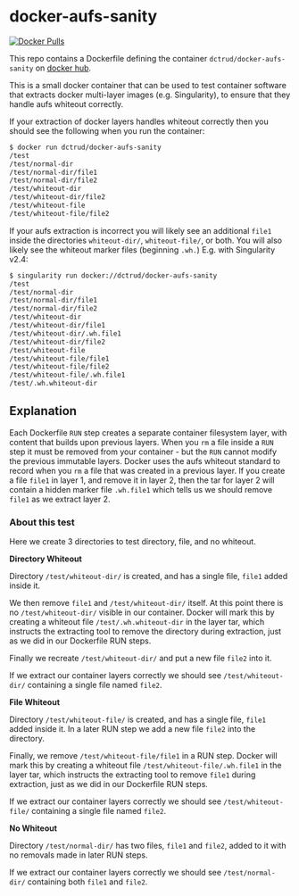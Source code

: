 # docker-aufs-sanity

[![Docker Pulls](https://img.shields.io/docker/pulls/dctrud/docker-aufs-sanity.svg)](https://hub.docker.com/r/dctrud/docker-aufs-sanity/)

This repo contains a Dockerfile defining the container `dctrud/docker-aufs-sanity` on [docker hub](https://hub.docker.com/r/dctrud/docker-aufs-sanity/).

This is a small docker container that can be used to test container software that extracts docker multi-layer images (e.g. Singularity), to ensure that they handle aufs whiteout correctly.

If your extraction of docker layers handles whiteout correctly then you should see the following when you run the container:

```bash
$ docker run dctrud/docker-aufs-sanity
/test
/test/normal-dir
/test/normal-dir/file1
/test/normal-dir/file2
/test/whiteout-dir
/test/whiteout-dir/file2
/test/whiteout-file
/test/whiteout-file/file2
```

If your aufs extraction is incorrect you will likely see an additional `file1` inside the directories `whiteout-dir/`, `whiteout-file/`, or both. You will also likely see the whiteout marker files (beginning `.wh.`) E.g. with Singularity v2.4:

```bash
$ singularity run docker://dctrud/docker-aufs-sanity
/test
/test/normal-dir
/test/normal-dir/file1
/test/normal-dir/file2
/test/whiteout-dir
/test/whiteout-dir/file1
/test/whiteout-dir/.wh.file1
/test/whiteout-dir/file2
/test/whiteout-file
/test/whiteout-file/file1
/test/whiteout-file/file2
/test/whiteout-file/.wh.file1
/test/.wh.whiteout-dir
```


## Explanation

Each Dockerfile `RUN` step creates a separate container filesystem layer, with content that builds upon previous layers. When you `rm` a file inside a `RUN` step it must be removed from your container - but the `RUN` cannot modify the previous immutable layers. Docker uses the aufs whiteout standard to record when you `rm` a file that was created in a previous layer. If you create a file `file1` in layer 1, and remove it in layer 2, then the tar for layer 2 will contain a hidden marker file `.wh.file1` which tells us we should remove `file1` as we extract layer 2.

### About this test

Here we create 3 directories to test directory, file, and no whiteout.

**Directory Whiteout**

Directory `/test/whiteout-dir/` is created, and has a single file, `file1` added inside it.

We then remove `file1` and `/test/whiteout-dir/` itself. At this point there is no `/test/whiteout-dir/` visible in our container. Docker will mark this by creating a whiteout file `/test/.wh.whiteout-dir` in the layer tar, which instructs the extracting tool to remove the directory during extraction, just as we did in our Dockerfile RUN steps.

Finally we recreate `/test/whiteout-dir/` and put a new file `file2` into it.

If we extract our container layers correctly we should see `/test/whiteout-dir/` containing a single file named `file2`.


**File Whiteout**

Directory `/test/whiteout-file/` is created, and has a single file, `file1` added inside it. In a later RUN step we add a new file `file2` into the directory.

Finally, we remove `/test/whiteout-file/file1` in a RUN step. Docker will mark this by creating a whiteout file `/test/whiteout-file/.wh.file1` in the layer tar, which instructs the extracting tool to remove `file1` during extraction, just as we did in our Dockerfile RUN steps.

If we extract our container layers correctly we should see `/test/whiteout-file/` containing a single file named `file2`.

**No Whiteout**

Directory `/test/normal-dir/` has two files, `file1` and `file2`, added to it with no removals made in later RUN steps.

If we extract our container layers correctly we should see `/test/normal-dir/` containing both `file1` and `file2`.

